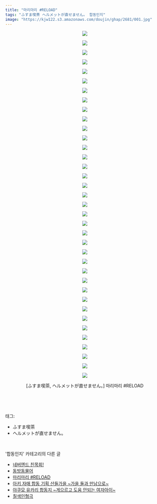 ```yaml
---
title: "마리마리 #RELOAD"
tags: "ふすま喫茶 ヘルメットが直せません。 합동인지"
image: "https://kjw122.s3.amazonaws.com/doujin/ghap/2681/001.jpg"
---
```

<div class="article">
<p style="text-align: center; clear: none; float: none;"><img src="{{ site.imgserver5 }}/ghap/2681/001.jpg"/></p>
<p style="text-align: center; clear: none; float: none;"><img src="{{ site.imgserver5 }}/ghap/2681/002.jpg"/></p>
<p style="text-align: center; clear: none; float: none;"><img src="{{ site.imgserver5 }}/ghap/2681/003.jpg"/></p>
<p style="text-align: center; clear: none; float: none;"><img src="{{ site.imgserver5 }}/ghap/2681/004.jpg"/></p>
<p style="text-align: center; clear: none; float: none;"><img src="{{ site.imgserver5 }}/ghap/2681/005.jpg"/></p>
<p style="text-align: center; clear: none; float: none;"><img src="{{ site.imgserver5 }}/ghap/2681/006.jpg"/></p>
<p style="text-align: center; clear: none; float: none;"><img src="{{ site.imgserver5 }}/ghap/2681/007.jpg"/></p>
<p style="text-align: center; clear: none; float: none;"><img src="{{ site.imgserver5 }}/ghap/2681/008.jpg"/></p>
<p style="text-align: center; clear: none; float: none;"><img src="{{ site.imgserver5 }}/ghap/2681/009.jpg"/></p>
<p style="text-align: center; clear: none; float: none;"><img src="{{ site.imgserver5 }}/ghap/2681/010.jpg"/></p>
<p style="text-align: center; clear: none; float: none;"><img src="{{ site.imgserver5 }}/ghap/2681/011.jpg"/></p>
<p style="text-align: center; clear: none; float: none;"><img src="{{ site.imgserver5 }}/ghap/2681/012.jpg"/></p>
<p style="text-align: center; clear: none; float: none;"><img src="{{ site.imgserver5 }}/ghap/2681/013.jpg"/></p>
<p style="text-align: center; clear: none; float: none;"><img src="{{ site.imgserver5 }}/ghap/2681/014.jpg"/></p>
<p style="text-align: center; clear: none; float: none;"><img src="{{ site.imgserver5 }}/ghap/2681/015.jpg"/></p>
<p style="text-align: center; clear: none; float: none;"><img src="{{ site.imgserver5 }}/ghap/2681/016.jpg"/></p>
<p style="text-align: center; clear: none; float: none;"><img src="{{ site.imgserver5 }}/ghap/2681/017.jpg"/></p>
<p style="text-align: center; clear: none; float: none;"><img src="{{ site.imgserver5 }}/ghap/2681/018.jpg"/></p>
<p style="text-align: center; clear: none; float: none;"><img src="{{ site.imgserver5 }}/ghap/2681/019.jpg"/></p>
<p style="text-align: center; clear: none; float: none;"><img src="{{ site.imgserver5 }}/ghap/2681/020.jpg"/></p>
<p style="text-align: center; clear: none; float: none;"><img src="{{ site.imgserver5 }}/ghap/2681/021.jpg"/></p>
<p style="text-align: center; clear: none; float: none;"><img src="{{ site.imgserver5 }}/ghap/2681/022.jpg"/></p>
<p style="text-align: center; clear: none; float: none;"><img src="{{ site.imgserver5 }}/ghap/2681/023.jpg"/></p>
<p style="text-align: center; clear: none; float: none;"><img src="{{ site.imgserver5 }}/ghap/2681/024.jpg"/></p>
<p style="text-align: center; clear: none; float: none;"><img src="{{ site.imgserver5 }}/ghap/2681/025.jpg"/></p>
<p style="text-align: center; clear: none; float: none;"><img src="{{ site.imgserver5 }}/ghap/2681/026.jpg"/></p>
<p style="text-align: center; clear: none; float: none;"><img src="{{ site.imgserver5 }}/ghap/2681/027.jpg"/></p>
<p style="text-align: center; clear: none; float: none;"><img src="{{ site.imgserver5 }}/ghap/2681/028.jpg"/></p>
<p style="text-align: center; clear: none; float: none;"><img src="{{ site.imgserver5 }}/ghap/2681/029.jpg"/></p>
<p style="text-align: center; clear: none; float: none;"><img src="{{ site.imgserver5 }}/ghap/2681/030.jpg"/></p>
<p style="text-align: center; clear: none; float: none;"><img src="{{ site.imgserver5 }}/ghap/2681/031.jpg"/></p>
<p style="text-align: center; clear: none; float: none;"><img src="{{ site.imgserver5 }}/ghap/2681/032.jpg"/></p>
<p style="text-align: center; clear: none; float: none;"><img src="{{ site.imgserver5 }}/ghap/2681/033.jpg"/></p>
<p style="text-align: center; clear: none; float: none;"><img src="{{ site.imgserver5 }}/ghap/2681/034.jpg"/></p>
<p style="text-align: center; clear: none; float: none;"><img src="{{ site.imgserver5 }}/ghap/2681/035.jpg"/></p>
<p style="text-align: center; clear: none; float: none;"><img src="{{ site.imgserver5 }}/ghap/2681/036.jpg"/></p>
<p style="text-align: center; clear: none; float: none;"><img src="{{ site.imgserver5 }}/ghap/2681/037.jpg"/></p>
<p style="text-align: center; clear: none; float: none;">[ふすま喫茶, ヘルメットが直せません。] 마리마리 #RELOAD</p>
<p><br/></p>
</div><br/>
<div class="tagTrail">
<p>태그: </p>
<ul>
<li>ふすま喫茶</li>
<li>ヘルメットが直せません。</li>
</ul>
</div><br/>
<div class="another">
<p>'합동인지' 카테고리의 다른 글</p>
<ul>
<li><a href="/ghap_2779">네버엔드 친목회!</a></li>
<li><a href="/ghap_2682">동방동물어</a></li>
<li><a href="/ghap_2681">마리마리 #RELOAD</a></li>
<li><a href="/ghap_2651">아키 자매 합동 기획 산들가을 ~가을 둘과 만남으로~</a></li>
<li><a href="/ghap_2607">야쿠모 유카리 합동지 ~게으르고 도움 안되는 여자아이~</a></li>
<li><a href="/ghap_2596">칠색인형극</a></li>
</ul>
</div><br/>
<div class="cb_module cb_fluid">
<div class="cb_wrt cb_profile">
</div><!-- commentList close -->
</div><br/>
